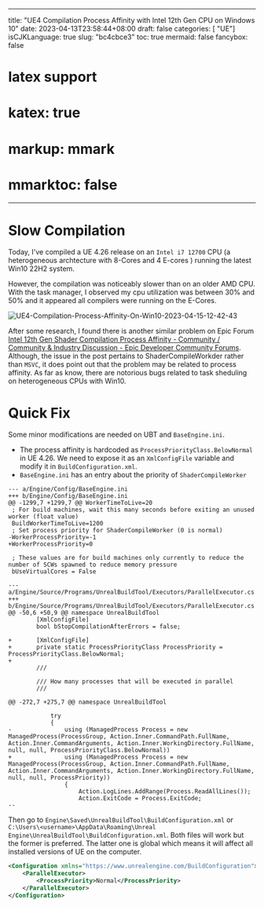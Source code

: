 
---
title: "UE4 Compilation Process Affinity with Intel 12th Gen CPU on Windows 10"
date: 2023-04-13T23:58:44+08:00
draft: false
categories: [ "UE"]
isCJKLanguage: true
slug: "bc4cbce3"
toc: true 
mermaid: false
fancybox: false
# latex support
# katex: true
# markup: mmark
# mmarktoc: false 
---

# Slow Compilation


Today, I've compiled a UE 4.26 release on an `Intel i7 12700` CPU (a heterogeneous archtecture with 8-Cores and 4 E-cores ) running the latest Win10 22H2 system.

However, the compilation was noticeably slower than on an older AMD CPU.
With the task manager, I observed my cpu utilization was between 30% and 50% and it appeared all compilers were running on the E-Cores.

![UE4-Compilation-Process-Affinity-On-Win10-2023-04-15-12-42-43](https://img.blurredcode.com/img/UE4-Compilation-Process-Affinity-On-Win10-2023-04-15-12-42-43.png?x-oss-process=style/compress)

After some research, I found there is another similar problem on Epic Forum [Intel 12th Gen Shader Compilation Process Affinity - Community / Community & Industry Discussion - Epic Developer Community Forums](https://forums.unrealengine.com/t/intel-12th-gen-shader-compilation-process-affinity/268288).
Although, the issue in the post pertains to ShaderCompileWorkder rather than `MSVC`, it does point out that the problem may be related to process affinity.
As far as know, there are notorious bugs related to task sheduling on heterogeneous CPUs with Win10.


# Quick Fix

Some minor modifications are needed on UBT and `BaseEngine.ini`.
- The process affinity is hardcoded as `ProcessPriorityClass.BelowNormal` in UE 4.26. We need to expose it as an `XmlConfigFile` variable and modify it in `BuildConfiguration.xml`.
- `BaseEngine.ini` has an entry about the priority of `ShaderCompileWorker` 

<pre><code>--- a/Engine/Config/BaseEngine.ini
+++ b/Engine/Config/BaseEngine.ini
@@ -1299,7 +1299,7 @@ WorkerTimeToLive=20
 ; For build machines, wait this many seconds before exiting an unused worker (float value)
 BuildWorkerTimeToLive=1200
 ; Set process priority for ShaderCompileWorker (0 is normal)
-WorkerProcessPriority=-1
+WorkerProcessPriority=0
 
 ; These values are for build machines only currently to reduce the number of SCWs spawned to reduce memory pressure
 bUseVirtualCores = False

--- a/Engine/Source/Programs/UnrealBuildTool/Executors/ParallelExecutor.cs
+++ b/Engine/Source/Programs/UnrealBuildTool/Executors/ParallelExecutor.cs
@@ -50,6 +50,9 @@ namespace UnrealBuildTool
 		[XmlConfigFile]
 		bool bStopCompilationAfterErrors = false;
 
+		[XmlConfigFile]
+		private static ProcessPriorityClass <span class = "inlinehl">ProcessPriority</span> = ProcessPriorityClass.BelowNormal;
+
 		/// <summary>
 		/// How many processes that will be executed in parallel
 		/// </summary>
@@ -272,7 +275,7 @@ namespace UnrealBuildTool
 
 			try
 			{
-				using (ManagedProcess Process = new ManagedProcess(ProcessGroup, Action.Inner.CommandPath.FullName, Action.Inner.CommandArguments, Action.Inner.WorkingDirectory.FullName, null, null, ProcessPriorityClass.BelowNormal))
+				using (ManagedProcess Process = new ManagedProcess(ProcessGroup, Action.Inner.CommandPath.FullName, Action.Inner.CommandArguments, Action.Inner.WorkingDirectory.FullName, null, null, <span class="inlinehl">ProcessPriority</span>))
 				{
 					Action.LogLines.AddRange(Process.ReadAllLines());
 					Action.ExitCode = Process.ExitCode;
--
</code></pre>

Then go to `Engine\Saved\UnrealBuildTool\BuildConfiguration.xml` or `C:\Users\<username>\AppData\Roaming\Unreal Engine\UnrealBuildTool\BuildConfiguration.xml`.
Both files will work but the former is preferred. The latter one is global which means it will affect all installed versions of UE on the computer.

```xml
<Configuration xmlns="https://www.unrealengine.com/BuildConfiguration">
    <ParallelExecutor>
        <ProcessPriority>Normal</ProcessPriority>
    </ParallelExecutor>
</Configuration>
```
